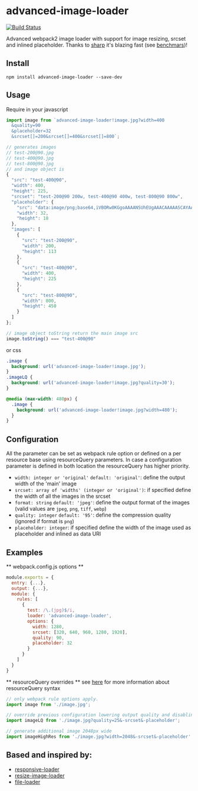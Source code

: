 # advanced-image-loader

[![Build Status](https://travis-ci.org/brokenmass/advanced-image-loader.svg?branch=master)](https://travis-ci.org/brokenmass/advanced-image-loader)

Advanced webpack2 image loader with support for image resizing, srcset and inlined placeholder.
Thanks to [sharp](https://github.com/lovell/sharp) it's blazing fast (see [benchmars](docs/benchmarks.md))!

## Install

```
npm install advanced-image-loader --save-dev
```

## Usage

Require in your javascript
```js
import image from `advanced-image-loader!image.jpg?width=400
  &quality=90
  &placeholder=32
  &srcset[]=200&srcset[]=400&srcset[]=800`;

// generates images
// test-200@90.jpg
// test-400@90.jpg
// test-800@90.jpg
// and image object is
{
  "src": "test-400@90",
  "width": 400,
  "height": 225,
  "srcset": "test-200@90 200w, test-400@90 400w, test-800@90 800w",
  "placeholder": {
    "src": "data:image/png;base64,iVBORw0KGgoAAAANSUhEUgAAACAAAAASCAYAAAA6yNxSAAAACXBIWXMAAAsSAAALEgHS3X78AAAAh0lEQVRIie3SMQpDIRBF0euoA4L7X5W70WJANClCQlKa/GDjK0fxHRhDKeXGxsjO8gM4gAMACCuXW2uEEJhz4r3HzFDV17mI4Jz7mF0KAKi1AuCcY4yBqmJmmBnee1T1f4CcMzlnAOaciDw2mFICoPdOjHHlye//wLP8PavlPwGuygEcwHbAHUfTHurTFT+dAAAAAElFTkSuQmCC",
    "width": 32,
    "height": 18
  },
  "images": [
    {
      "src": "test-200@90",
      "width": 200,
      "height": 113
    },
    {
      "src": "test-400@90",
      "width": 400,
      "height": 225
    },
    {
      "src": "test-800@90",
      "width": 800,
      "height": 450
    }
  ]
};

// image object toString return the main image src
image.toString() === "test-400@90"

```

or css
```css
.image {
  background: url('advanced-image-loader!image.jpg');
}
.imageLQ {
  background: url('advanced-image-loader!image.jpg?quality=30');
}

@media (max-width: 480px) {
  .image {
    background: url('advanced-image-loader!image.jpg?width=480');
  }
}
```


## Configuration

All the parameter can be set as webpack rule option or defined on a per resource base using resourceQuery parameters.
In case a configuration parameter is defined in both location the resourceQuery has higher priority.

- `width: integer or 'original'` `default: 'original'`: define the output width of the 'main' image
- `srcset: array of 'widths' (integer or 'original')`: if specified define the width of all the images in the srcset
- `format: string` `default: 'jpeg'`: define the output format of the images (valid values are `jpeg`, `png`, `tiff`, `webp`)
- `quality: integer` `default: '95'`: define the compression quality (ignored if format is `png`)
- `placeholder: integer`: if specified define the width of the image used as placeholder and inlined as data URI


## Examples

** webpack.config.js options **
```js
module.exports = {
  entry: {...},
  output: {...},
  module: {
    rules: [
      {
        test: /\.(jpg)$/i,
        loader: 'advanced-image-loader',
        options: {
          width: 1280,
          srcset: [320, 640, 960, 1280, 1920],
          quality: 90,
          placeholder: 32
        }
      }
    ]
  }
}
```

** resourceQuery overrides **
see [here](https://github.com/webpack/loader-utils#parsequery) for more information about resourceQuery syntax

```js
// only webpack rule options apply.
import image from './image.jpg';

// override previous configuration lowering output quality and disabling srcset and placeholder. only the main image, 1280px wide and 25% quality will be returned
import imageLQ from './image.jpg?quality=25&-srcset&-placeholder';

// generate additional image 2048px wide
import imageHighRes from './image.jpg?width=2048&-srcset&-placeholder';
```


## Based and inspired by:

- [responsive-loader](https://github.com/herrstucki/responsive-loader)
- [resize-image-loader](https://github.com/puppybits/resize-image-loader)
- [file-loader](https://github.com/webpack-contrib/file-loader)
